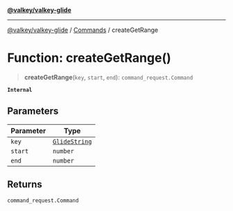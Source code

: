 [**@valkey/valkey-glide**](../../README.md)

***

[@valkey/valkey-glide](../../modules.md) / [Commands](../README.md) / createGetRange

# Function: createGetRange()

> **createGetRange**(`key`, `start`, `end`): `command_request.Command`

**`Internal`**

## Parameters

| Parameter | Type |
| ------ | ------ |
| `key` | [`GlideString`](../../BaseClient/type-aliases/GlideString.md) |
| `start` | `number` |
| `end` | `number` |

## Returns

`command_request.Command`
